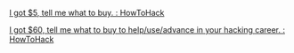 
[I got $5, tell me what to buy. : HowToHack](https://old.reddit.com/r/HowToHack/comments/xo3af7/i_got_5_tell_me_what_to_buy)

[I got $60, tell me what to buy to help/use/advance in your hacking career. : HowToHack](https://old.reddit.com/r/HowToHack/comments/xs5569/i_got_60_tell_me_what_to_buy_to_helpuseadvance_in)
